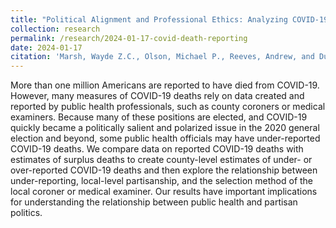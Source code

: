 ```yaml
---
title: "Political Alignment and Professional Ethics: Analyzing COVID-19 Death Reporting by Elected Healthcare Professionals"
collection: research
permalink: /research/2024-01-17-covid-death-reporting
date: 2024-01-17
citation: 'Marsh, Wayde Z.C., Olson, Michael P., Reeves, Andrew, and Duffin Wong, Jordan. (2024). &quot;Political Alignment and Professional Ethics: Analyzing COVID-19 Death Reporting by Elected Healthcare Professionals&quot;.'
---
```

More than one million Americans are reported to have died from COVID-19. However, many measures of COVID-19 deaths rely on data created and reported by public health professionals, such as county coroners or medical examiners. Because many of these positions are elected, and COVID-19 quickly became a politically salient and polarized issue in the 2020 general election and beyond, some public health officials may have under-reported COVID-19 deaths. We compare data on reported COVID-19 deaths with estimates of surplus deaths to create county-level estimates of under- or over-reported COVID-19 deaths and then explore the relationship between under-reporting, local-level partisanship, and the selection method of the local coroner or medical examiner. Our results have important implications for understanding the relationship between public health and partisan politics.
<!---[**Download the paper here**](https://jordanduffinw.github.io/files/papers/20230926-elections_and_representation_in_american_local_government.pdf)--->
